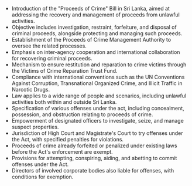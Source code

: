 - Introduction of the "Proceeds of Crime" Bill in Sri Lanka, aimed at addressing the recovery and management of proceeds from unlawful activities.
- Objective includes investigation, restraint, forfeiture, and disposal of criminal proceeds, alongside protecting and managing such proceeds.
- Establishment of the Proceeds of Crime Management Authority to oversee the related processes.
- Emphasis on inter-agency cooperation and international collaboration for recovering criminal proceeds.
- Mechanism to ensure restitution and reparation to crime victims through the Victims of Crime Reparation Trust Fund.
- Compliance with international conventions such as the UN Conventions Against Corruption, Transnational Organized Crime, and Illicit Traffic in Narcotic Drugs.
- Law applies to a wide range of people and scenarios, including unlawful activities both within and outside Sri Lanka.
- Specification of various offenses under the act, including concealment, possession, and obstruction relating to proceeds of crime.
- Empowerment of designated officers to investigate, seize, and manage suspect properties.
- Jurisdiction of High Court and Magistrate's Court to try offenses under the Act, with specified penalties for violations.
- Proceeds of crime already forfeited or penalized under existing laws before the Act's enforcement are exempt.
- Provisions for attempting, conspiring, aiding, and abetting to commit offenses under the Act.
- Directors of involved corporate bodies also liable for offenses, with conditions for exemption.